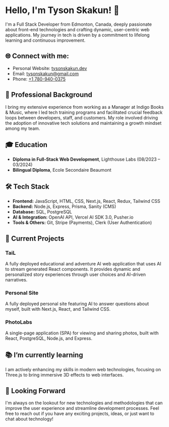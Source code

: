 # Hello, I'm Tyson Skakun! 👋

I'm a Full Stack Developer from Edmonton, Canada, deeply passionate about front-end technologies and crafting dynamic, user-centric web applications. My journey in tech is driven by a commitment to lifelong learning and continuous improvement.

## 🌐 Connect with me:

- Personal Website: [tysonskakun.dev](https://tysonskakun.dev)
- Email: [tysonskakun@gmail.com](mailto:tysonskakun@gmail.com)
- Phone: [+1 780-940-0375](tel:+17809400375)

## 💼 Professional Background

I bring my extensive experience from working as a Manager at Indigo Books & Music, where I led tech training programs and facilitated crucial feedback loops between developers, staff, and customers. My role involved driving the adoption of innovative tech solutions and maintaining a growth mindset among my team.

## 🎓 Education

- **Diploma in Full-Stack Web Development**, Lighthouse Labs (08/2023 – 03/2024)
- **Bilingual Diploma**, Ecole Secondaire Beaumont

## 🛠 Tech Stack

- **Frontend:** JavaScript, HTML, CSS, Next.js, React, Redux, Tailwind CSS
- **Backend:** Node.js, Express, Prisma, Sanity (CMS)
- **Database:** SQL, PostgreSQL
- **AI & Integration:** OpenAI API, Vercel AI SDK 3.0, Pusher.io
- **Tools & Others:** Git, Stripe (Payments), Clerk (User Authentication)

## 🚀 Current Projects

### TaiL
A fully deployed educational and adventure AI web application that uses AI to stream generated React components. It provides dynamic and personalized story experiences through user choices and AI-driven narratives.

### Personal Site
A fully deployed personal site featuring AI to answer questions about myself, built with Next.js, React, and Tailwind CSS.

### PhotoLabs
A single-page application (SPA) for viewing and sharing photos, built with React, PostgreSQL, Node.js, and Express.

## 📚 I’m currently learning

I am actively enhancing my skills in modern web technologies, focusing on Three.js to bring immersive 3D effects to web interfaces.

## 👀 Looking Forward

I'm always on the lookout for new technologies and methodologies that can improve the user experience and streamline development processes. Feel free to reach out if you have any exciting projects, ideas, or just want to chat about technology!

